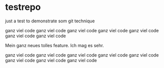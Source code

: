 # testrepo
just a test to demonstrate som git technique



ganz viel code
ganz viel code
ganz viel code
ganz viel code
ganz viel code
ganz viel code
ganz viel code

Mein ganz neues tolles feature.
Ich mag es sehr.

ganz viel code
ganz viel code
ganz viel code
ganz viel code
ganz viel code
ganz viel code
ganz viel code
ganz viel code
